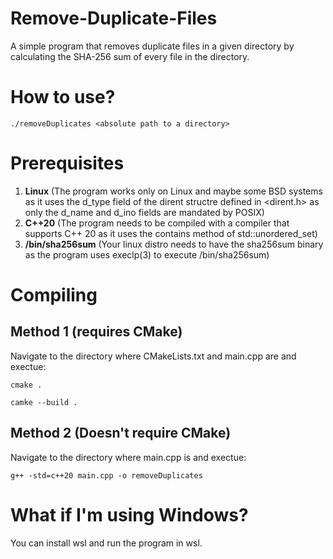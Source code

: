 # Remove-Duplicate-Files
A simple program that removes duplicate files in a given directory by calculating the SHA-256 sum of every file in the directory.

# How to use?
```
./removeDuplicates <absolute path to a directory>
```

# Prerequisites
1. **Linux** (The program works only on Linux and maybe some BSD systems as it uses the d_type field of the dirent structre defined in <dirent.h> as only the d_name and d_ino fields are mandated by POSIX)
2. **C++20** (The program needs to be compiled with a compiler that supports C++ 20 as it uses the contains method of std::unordered_set)
3. **/bin/sha256sum** (Your linux distro needs to have the sha256sum binary as the program uses execlp(3) to execute /bin/sha256sum)

# Compiling
## Method 1 (requires CMake)
Navigate to the directory where CMakeLists.txt and main.cpp are and exectue:
```
cmake .
```
```
camke --build .
```
## Method 2 (Doesn't require CMake)
Navigate to the directory where main.cpp is and exectue:
```
g++ -std=c++20 main.cpp -o removeDuplicates
```

# What if I'm using Windows?
You can install wsl and run the program in wsl.

